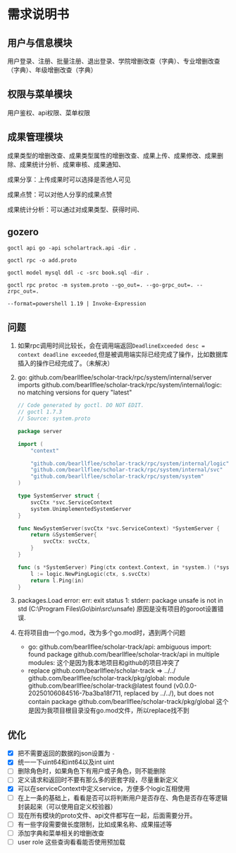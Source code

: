 # 需求说明书

## 用户与信息模块

用户登录、注册、批量注册、退出登录、学院增删改查（字典）、专业增删改查（字典）、年级增删改查（字典）

## 权限与菜单模块

用户鉴权、api权限、菜单权限

## 成果管理模块

成果类型的增删改查、成果类型属性的增删改查、成果上传、成果修改、成果删除、成果统计分析、成果审核、成果通知、

成果分享：上传成果时可以选择是否他人可见

成果点赞：可以对他人分享的成果点赞

成果统计分析：可以通过对成果类型、获得时间、



## gozero

`goctl api go -api scholartrack.api -dir .`

`goctl rpc -o add.proto`

`goctl model mysql ddl -c -src book.sql -dir .`

`goctl rpc protoc -m system.proto --go_out=. --go-grpc_out=. --zrpc_out=.`

`--format=powershell 1.19 | Invoke-Expression`



## 问题

1. 如果rpc调用时间比较长，会在调用端返回`DeadlineExceeded desc = context deadline exceeded`,但是被调用端实际已经完成了操作，比如数据库插入的操作已经完成了。（未解决）
2. go: github.com/bearllflee/scholar-track/rpc/system/internal/server imports
        github.com/bearllflee/scholar-track/rpc/system/internal/logic: no matching versions for query "latest"
    
    ```go
    // Code generated by goctl. DO NOT EDIT.
    // goctl 1.7.3
    // Source: system.proto
    
    package server
    
    import (
    	"context"
    
    	"github.com/bearllflee/scholar-track/rpc/system/internal/logic"
    	"github.com/bearllflee/scholar-track/rpc/system/internal/svc"
    	"github.com/bearllflee/scholar-track/rpc/system/system"
    )
    
    type SystemServer struct {
    	svcCtx *svc.ServiceContext
    	system.UnimplementedSystemServer
    }
    
    func NewSystemServer(svcCtx *svc.ServiceContext) *SystemServer {
    	return &SystemServer{
    		svcCtx: svcCtx,
    	}
    }
    
    func (s *SystemServer) Ping(ctx context.Context, in *system.) (*system.Response, error) {
    	l := logic.NewPingLogic(ctx, s.svcCtx)
    	return l.Ping(in)
    }
    
    ```
3. packages.Load error: err: exit status 1: stderr: package unsafe is not in std (C:\Program Files\Go\bin\src\unsafe)
    原因是没有项目的goroot设置错误.
4. 在将项目由一个go.mod，改为多个go.mod时，遇到两个问题
    - go: github.com/bearllflee/scholar-track/api: ambiguous import: found package github.com/bearllflee/scholar-track/api in multiple modules: 
    这个是因为我本地项目和github的项目冲突了
    - replace github.com/bearllflee/scholar-track => ../../
    github.com/bearllflee/scholar-track/pkg/global: module github.com/bearllflee/scholar-track@latest found (v0.0.0-20250106084516-7ba3ba18f711, replaced by ../../), but does not contain package github.com/bearllflee/scholar-track/pkg/global
    这个是因为我项目根目录没有go.mod文件，所以replace找不到
## 优化
- [x] 把不需要返回的数据的json设置为 `-`
- [x] 统一一下uint64和int64以及int uint
- [ ] 删除角色时，如果角色下有用户或子角色，则不能删除
- [ ] 定义请求和返回时不要有那么多的嵌套字段，尽量重新定义
- [x] 可以在serviceContext中定义service，方便多个logic互相使用
- [ ] 在上一条的基础上，看看是否可以将判断用户是否存在、角色是否存在等逻辑封装起来（可以使用自定义校验器）
- [ ] 现在所有模块的proto文件、api文件都写在一起，后面需要分开。
- [ ] 有一些字段需要做长度限制，比如成果名称、成果描述等
- [ ] 添加字典和菜单相关的增删改查
- [ ] user role 这些查询看看能否使用预加载
